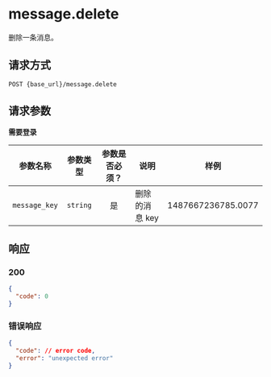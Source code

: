 # message.delete

删除一条消息。

## 请求方式

```
POST {base_url}/message.delete
```

## 请求参数

**需要登录**

| 参数名称 | 参数类型 | 参数是否必须？ | 说明 | 样例 |
|:--------:|:--------:|:--------------:|------|------|
| `message_key` | `string` | 是 | 删除的消息 key | 1487667236785.0077 |

## 响应

### 200

```json
{
  "code": 0
}
```
### 错误响应

```json
{
  "code": // error code,
  "error": "unexpected error"
}
```

<!-- generated by gen_doc.js -->
